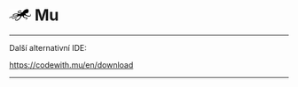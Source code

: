 # ![logo](img/logo_small.png) Mu

---

Další alternativní IDE:

https://codewith.mu/en/download

---